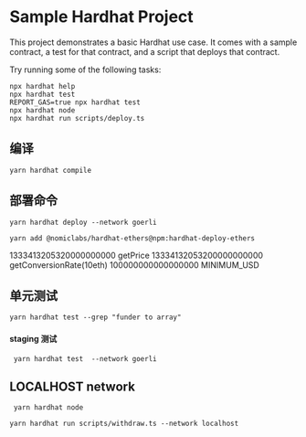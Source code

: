 # Sample Hardhat Project

This project demonstrates a basic Hardhat use case. It comes with a sample contract, a test for that contract, and a script that deploys that contract.

Try running some of the following tasks:

```shell
npx hardhat help
npx hardhat test
REPORT_GAS=true npx hardhat test
npx hardhat node
npx hardhat run scripts/deploy.ts
```

## 编译

```
yarn hardhat compile
```

## 部署命令

```
yarn hardhat deploy --network goerli
```

```
yarn add @nomiclabs/hardhat-ethers@npm:hardhat-deploy-ethers
```

1333413205320000000000 getPrice
13334132053200000000000 getConversionRate(10eth)
100000000000000000 MINIMUM_USD

## 单元测试

```
yarn hardhat test --grep "funder to array"

```

#### staging 测试

```
 yarn hardhat test  --network goerli
```

## LOCALHOST network

```
 yarn hardhat node

yarn hardhat run scripts/withdraw.ts --network localhost
```
